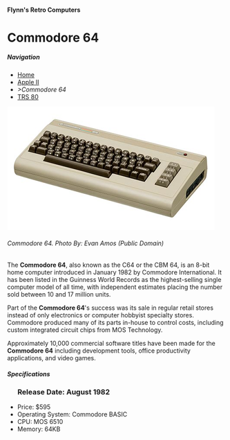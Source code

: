 <!DOCTYPE html>
<html>

<head>
<meta charset="utf.8">
<title> Commodore 64</title>

</head>

<body>
<h4>Flynn's Retro Computers</h4>

<h1>Commodore 64</h1>
<h5>Navigation</h5>

<ul>
<li><a href="index3.md">Home</a></li>
<li><a href="mac.md">Apple II</a></li>
<li><em>>Commodore 64</em></li>
<li><a href="TRS80.md">TRS 80</a></li>
</ul>

<img src="commodore-64.jpg" alt= "commodore 64">
<h6><em>Commodore 64. Photo By: Evan Amos (Public Domain)</em></h6>

<p>The <strong>Commodore 64</strong>, also known as the C64 or the CBM 64, is an 8-bit home computer introduced in January 1982 by Commodore International. 
 It has been listed in the Guinness World Records as the highest-selling single computer model of all time, 
with independent estimates placing the number sold between 10 and 17 million units.</p>

<p>Part of the <strong>Commodore 64</strong>'s success was its sale in regular retail stores instead of only electronics or computer hobbyist specialty stores. 
Commodore produced many of its parts in-house to control costs,
including custom integrated circuit chips from MOS Technology.</p>

 <p>Approximately 10,000 commercial software titles have been made for the <strong>Commodore 64</strong> including development tools,
office productivity applications, and video games.</p>


<h5>Specifications</h5>
<ul>
<h3>Release Date: August 1982</h3>
<li>Price: $595</li>
<li>Operating System: Commodore BASIC</li>
<li>CPU: MOS 6510</li>
<li>Memory: 64KB</li>
</ul>
</body>
</html>
